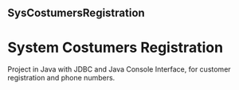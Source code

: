 ## SysCostumersRegistration
# System Costumers Registration

Project in Java with JDBC and Java Console Interface, for customer registration and phone numbers.
